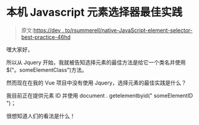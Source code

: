# 本机 Javascript 元素选择器最佳实践

> 原文:[https://dev . to/rsummerell/native-JavaScript-element-selector-best-practice-46hd](https://dev.to/rsummerell/native-javascript-element-selector-best-practice-46hd)

嘿大家好，

所以从 Jquery 开始，我就被告知选择元素的最佳方法是给它一个类名并使用$("。someElementClass”)方法。

然而现在在我的 Vue 项目中没有使用 Jquery，选择元素的最佳实践是什么？

我目前正在提供元素 ID 并使用 document . getelementbyid(" someElementID ")；

很想知道人们的看法是什么！